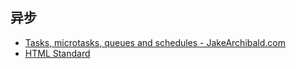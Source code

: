 ## 异步

- [Tasks, microtasks, queues and schedules - JakeArchibald.com](https://jakearchibald.com/2015/tasks-microtasks-queues-and-schedules/)
- [HTML Standard](https://html.spec.whatwg.org/multipage/timers-and-user-prompts.html#microtask-queuing)
